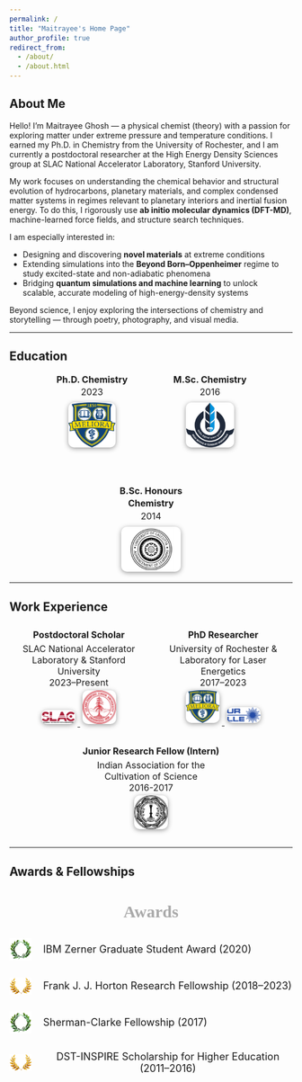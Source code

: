 ```yaml
---
permalink: /
title: "Maitrayee's Home Page"
author_profile: true
redirect_from: 
  - /about/
  - /about.html
---
```


## About Me

Hello! I’m Maitrayee Ghosh — a physical chemist (theory) with a passion for exploring matter under extreme pressure and temperature conditions. I earned my Ph.D. in Chemistry from the University of Rochester, and I am currently a postdoctoral researcher at the High Energy Density Sciences group at SLAC National Accelerator Laboratory, Stanford University.

My work focuses on understanding the chemical behavior and structural evolution of hydrocarbons, planetary materials, and complex condensed matter systems in regimes relevant to planetary interiors and inertial fusion energy. To do this, I rigorously use **ab initio molecular dynamics (DFT-MD)**, machine-learned force fields, and structure search techniques.

I am especially interested in:

- Designing and discovering **novel materials** at extreme conditions  
- Extending simulations into the **Beyond Born–Oppenheimer** regime to study excited-state and non-adiabatic phenomena  
- Bridging **quantum simulations and machine learning** to unlock scalable, accurate modeling of high-energy-density systems  

Beyond science, I enjoy exploring the intersections of chemistry and storytelling — through poetry, photography, and visual media.


---
## Education

<style>
.edu-block {
  display: flex;
  justify-content: center;
  flex-wrap: wrap;
  gap: 60px;
  text-align: center;
  font-size: 16px;
  line-height: 1.4;
}

.edu-item {
  width: 150px;
}

.edu-item img {
  height: 80px;
  width: auto;
  margin-top: 8px;
  filter: drop-shadow(0 2px 4px rgba(0,0,0,0.4));
  transition: transform 0.2s ease;
  border-radius: 10px;
}

.edu-item img:hover {
  transform: scale(1.05);
}
</style>

<div class="edu-block">

  <div class="edu-item">
    <div><strong>Ph.D. Chemistry</strong><br/>2023</div>
    <a href="https://www.rochester.edu/" target="_blank" rel="noopener noreferrer">
      <img src="/images/university-of-rochester-meliora-logo-77hw57i4ipxx7nhf-982191025.jpg" alt="University of Rochester logo" />
    </a>
  </div>

  <div class="edu-item">
    <div><strong>M.Sc. Chemistry</strong><br/>2016</div>
    <a href="https://www.iitbbs.ac.in/" target="_blank" rel="noopener noreferrer">
      <img src="/images/Indian_Institute_of_Technology_Bhubaneswar_Logo.svg-2329274961-2.png" alt="IIT Bhubaneswar logo" />
    </a>
  </div>

  <div class="edu-item">
    <div><strong>B.Sc. Honours Chemistry</strong><br/>2014</div>
    <a href="https://www.caluniv.ac.in/" target="_blank" rel="noopener noreferrer">
      <img src="/images/calcuttauniversity-22-1513918288-1778712801.jpg" alt="University of Calcutta logo" />
    </a>
  </div>

</div>

---

## Work Experience


<style>
/* Default (Light Theme) */
.experience-block {
  display: flex;
  flex-wrap: wrap;
  justify-content: center;
  gap: 30px;
  padding: 10px;
  font-size: 1rem;
}

.experience-item {
  flex: 1 1 200px;
  max-width: 250px;
  text-align: center;
}

.experience-item img {
  width: 60px;
  height: auto;
  margin: 4px;
  filter: drop-shadow(0 2px 4px rgba(0, 0, 0, 0.4));
  border-radius: 10px;
  transition: transform 0.2s ease;
}

.experience-item img:hover {
  transform: scale(1.05);
}

.experience-item .title {
  font-weight: bold;
  margin-bottom: 5px;
}

</style>

<div class="experience-block">

  <!-- Postdoc Position -->
  <div class="experience-item">
    <div class="title">Postdoctoral Scholar</div>
    <div>SLAC National Accelerator Laboratory & Stanford University<br/>2023–Present</div>
    <div>
      <a href="https://www6.slac.stanford.edu" target="_blank" rel="noopener noreferrer">
        <img src="/images/SLAC-logo.png" alt="SLAC Logo">
      </a>
      <a href="https://www.stanford.edu" target="_blank" rel="noopener noreferrer">
        <img src="/images/Stanford_logo_seal.jpeg" alt="Stanford Logo">
      </a>
    </div>
  </div>

  <!-- PhD Position -->
  <div class="experience-item">
    <div class="title">PhD Researcher</div>
    <div>University of Rochester & Laboratory for Laser Energetics <br/>2017–2023</div>
    <div>
      <a href="https://www.rochester.edu" target="_blank" rel="noopener noreferrer">
        <img src="/images/university-of-rochester-meliora-logo-77hw57i4ipxx7nhf-982191025.jpg" alt="University of Rochester Logo">
      </a>
      <a href="https://www.lle.rochester.edu" target="_blank" rel="noopener noreferrer">
        <img src="/images/LLE_logo.jpg" alt="LLE Logo">
      </a>
    </div>
  </div>

  <!-- Internship -->
  <div class="experience-item">
    <div class="title">Junior Research Fellow (Intern)</div>
    <div>Indian Association for the Cultivation of Science<br/>2016-2017</div>
    <a href="https://www.iacs.res.in" target="_blank" rel="noopener noreferrer">
      <img src="/images/IACS_logo.png" alt="IACS Logo">
    </a>
  </div>

</div>

---

## Awards & Fellowships

<style>
.awards-section {
  text-align: center;
  font-size: 20px;
  margin-top: 30px;
}

.awards-section h2 {
  font-family: serif;
  color: #aaa;
  margin-bottom: 30px;
}

.awards-list {
  display: flex;
  flex-direction: column;
  gap: 30px;
  align-items: flex-start;
  justify-content: center;
  max-width: 700px;
  margin: auto;
}

.award-entry {
  display: flex;
  align-items: center;
  gap: 20px;
  font-size: 18px;
  color: inherit;
}

.award-entry img {
  width: 40px;
  height: auto;
}

</style>

<div class="awards-section">
  <h2>Awards</h2>

  <div class="awards-list">
    <div class="award-entry">
      <img src="/images/awards/laurel-1.png" alt="Laurel icon">
      <div>IBM Zerner Graduate Student Award (2020)</div>
    </div>
    <div class="award-entry">
      <img src="/images/awards/laurel-yellow.png" alt="Laurel icon">
      <div>Frank J. J. Horton Research Fellowship (2018–2023)</div>
    </div>
    <div class="award-entry">
      <img src="/images/awards/laurel-1.png" alt="Laurel icon">
      <div>Sherman-Clarke Fellowship (2017)</div>
    </div>
    <div class="award-entry">
      <img src="/images/awards/laurel-yellow.png" alt="Laurel icon">
      <div>DST-INSPIRE Scholarship for Higher Education (2011–2016)</div>
    </div>
  </div>
</div>
